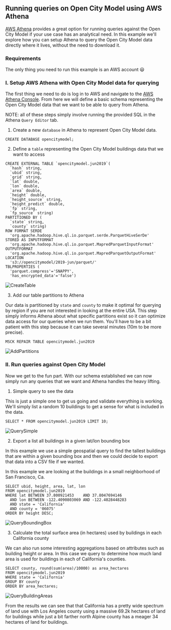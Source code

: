 ## Running queries on Open City Model using AWS Athena

[AWS Athena](https://aws.amazon.com/athena/) provides a great option for running queries against the Open City Model if your use case has an analytical need.  In this example we'll explore how you can setup Athena to query the Open City Model data directly where it lives, without the need to download it.

### Requirements

The only thing you need to run this example is an AWS account :smiley:

### I. Setup AWS Athena with Open City Model data for querying

The first thing we need to do is log in to AWS and navigate to the [AWS Athena Console](https://console.aws.amazon.com/athena/home).  From here we will define a basic schema representing the Open City Model data that we want to be able to query from Athena.

NOTE: all of these steps simply involve running the provided SQL in the Athena `Query Editor` tab.

1. Create a new `database` in Athena to represent Open City Model data.

```
CREATE DATABASE opencitymodel;
```

2. Define a `table` representing the Open City Model buildings data that we want to access

```
CREATE EXTERNAL TABLE `opencitymodel.jun2019`(
  `hash` string,
  `ubid` string,
  `grid` string,
  `lat` double,
  `lon` double,
  `area` double,
  `height` double,
  `height_source` string,
  `height_predict` double,
  `fp` string,
  `fp_source` string)
PARTITIONED BY (
  `state` string,
  `county` string)
ROW FORMAT SERDE
  'org.apache.hadoop.hive.ql.io.parquet.serde.ParquetHiveSerDe'
STORED AS INPUTFORMAT
  'org.apache.hadoop.hive.ql.io.parquet.MapredParquetInputFormat'
OUTPUTFORMAT
  'org.apache.hadoop.hive.ql.io.parquet.MapredParquetOutputFormat'
LOCATION
  's3://opencitymodel/2019-jun/parquet/'
TBLPROPERTIES (
  'parquet.compress'='SNAPPY',
  'has_encrypted_data'='false')

```

![CreateTable](https://s3.amazonaws.com/static.opencitymodel.org/Query-OpenCityModel-using-AWS-Athena/CreateTable.png)

3. Add our table partitions to Athena

Our data is partitioned by `state` and `county` to make it optimal for querying by region if you are not interested in looking at the entire USA.  This step simply informs Athena about what specific partitions exist so it can optimize data access for our queries when we run them.  You'll have to be a bit patient with this step because it can take several minutes (10m to be more precise).

```
MSCK REPAIR TABLE opencitymodel.jun2019
```

![AddPartitions](https://s3.amazonaws.com/static.opencitymodel.org/Query-OpenCityModel-using-AWS-Athena/AddPartitions.png)


### II. Run queries against Open City Model

Now we get to the fun part.  With our schema established we can now simply run any queries that we want and Athena handles the heavy lifting.

1. Simple query to see the data

This is just a simple one to get us going and validate everything is working.  We'll simply list a random 10 buildings to get a sense for what is included in the data.

```
SELECT * FROM opencitymodel.jun2019 LIMIT 10;
```

![QuerySimple](https://s3.amazonaws.com/static.opencitymodel.org/Query-OpenCityModel-using-AWS-Athena/QuerySimple.png)

2. Export a list all buildings in a given lat/lon bounding box

In this example we use a simple geospatial query to find the tallest buildings that are within a given bounding box and then we could decide to export that data into a CSV file if we wanted.

In this example we are looking at the buildings in a small neighborhood of San Francisco, Ca.

```
SELECT ubid, height, area, lat, lon
FROM opencitymodel.jun2019
WHERE lat BETWEEN 37.800921453    AND 37.8047694146
  AND lon BETWEEN -122.4090803069 AND -122.4028448283
  AND state = 'California'
  AND county = '06075'
ORDER BY height DESC;
```

![QueryBoundingBox](https://s3.amazonaws.com/static.opencitymodel.org/Query-OpenCityModel-using-AWS-Athena/QueryBoundingBox.png)

3. Calculate the total surface area (in hectares) used by buildings in each California county

We can also run some interesting aggregations based on attributes such as building height or area.  In this case we query to determine how much land area is used for buildings in each of California's counties.

```
SELECT county, round(sum(area)/10000) as area_hectares
FROM opencitymodel.jun2019
WHERE state = 'California'
GROUP BY county
ORDER BY area_hectares;
```

![QueryBuildingAreas](https://s3.amazonaws.com/static.opencitymodel.org/Query-OpenCityModel-using-AWS-Athena/QueryBuildingAreas.png)

From the results we can see that that California has a pretty wide spectrum of land use with Los Angeles county using a massive 69.2k hectares of land for buildings while just a bit farther north Alpine county has a meager 34 hectares of land for buildings.